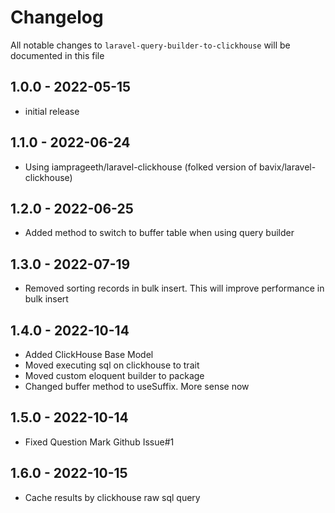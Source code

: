 # Changelog

All notable changes to `laravel-query-builder-to-clickhouse` will be documented in this file

## 1.0.0 - 2022-05-15

- initial release

## 1.1.0 - 2022-06-24

- Using iamprageeth/laravel-clickhouse (folked version of bavix/laravel-clickhouse)

## 1.2.0 - 2022-06-25

- Added method to switch to buffer table when using query builder

## 1.3.0 - 2022-07-19

- Removed sorting records in bulk insert. This will improve performance in bulk insert

## 1.4.0 - 2022-10-14

- Added ClickHouse Base Model
- Moved executing sql on clickhouse to trait
- Moved custom eloquent builder to package
- Changed buffer method to useSuffix. More sense now

## 1.5.0 - 2022-10-14
- Fixed Question Mark Github Issue#1

## 1.6.0 - 2022-10-15
- Cache results by clickhouse raw sql query
